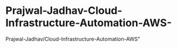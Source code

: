 # Prajwal-Jadhav-Cloud-Infrastructure-Automation-AWS-
Prajwal-Jadhav/Cloud-Infrastructure-Automation-AWS"
